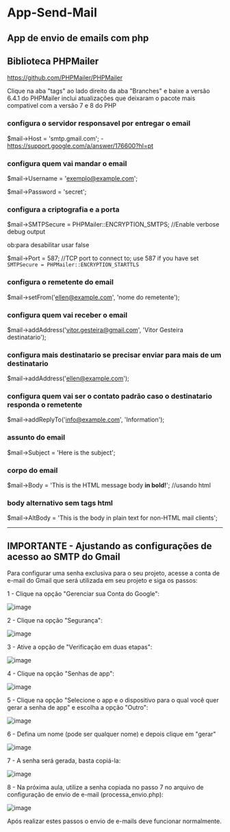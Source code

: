 # App-Send-Mail
## App de envio de emails com php
## Biblioteca PHPMailer 

https://github.com/PHPMailer/PHPMailer

Clique na aba "tags" ao lado direito da aba "Branches" e baixe a
versão 6.4.1 do PHPMailer inclui atualizações que deixaram o pacote mais compativel com a versão 7 e 8 do PHP

### configura o servidor responsavel por entregar o email

$mail->Host       = 'smtp.gmail.com'; - https://support.google.com/a/answer/176600?hl=pt

### configura quem vai mandar o email

$mail->Username   = 'exemplo@example.com';

$mail->Password   = 'secret'; 

### configura a criptografia e a porta

$mail->SMTPSecure = PHPMailer::ENCRYPTION_SMTPS; //Enable verbose debug output 

ob:para desabilitar usar false

$mail->Port       = 587;  //TCP port to connect to; use 587 if you have set `SMTPSecure = PHPMailer::ENCRYPTION_STARTTLS`

### configura o remetente do email
$mail->setFrom('ellen@example.com', 'nome do remetente');

### configura quem vai receber o email
$mail->addAddress('vitor.gesteira@gmail.com', 'Vitor Gesteira destinatario');

### configura mais destinatario se precisar enviar para mais de um destinatario
$mail->addAddress('ellen@example.com');

### configura quem vai ser o contato padrão caso o destinatario responda o remetente
$mail->addReplyTo('info@example.com', 'Information');

### assunto do email
$mail->Subject = 'Here is the subject';

### corpo do email
$mail->Body    = 'This is the HTML message body <b>in bold!</b>'; //usando html

### body alternativo sem tags html 
$mail->AltBody = 'This is the body in plain text for non-HTML mail clients';

----------------------------------------------------------------------------------------------------------------------------------
## IMPORTANTE - Ajustando as configurações de acesso ao SMTP do Gmail

Para configurar uma senha exclusiva para o seu projeto, acesse a conta de e-mail do Gmail que será utilizada em seu projeto e siga os passos:

1 - Clique na opção "Gerenciar sua Conta do Google":

![image](https://github.com/vitorgesteira/App-Send-Mail/assets/54457455/de809dc1-dc9b-4f86-b541-7c1966f68b4c)

2 - Clique na opção "Segurança":

![image](https://github.com/vitorgesteira/App-Send-Mail/assets/54457455/17f0f632-860a-44d0-842a-9d3cae0db459)

3 - Ative a opção de "Verificação em duas etapas":

![image](https://github.com/vitorgesteira/App-Send-Mail/assets/54457455/9cd19840-0243-4638-bb69-28a4248c74fa)

4 - Clique na opção "Senhas de app":

![image](https://github.com/vitorgesteira/App-Send-Mail/assets/54457455/bd69fc08-3733-4abf-aa1d-3e3a742495af)

5 - Clique na opção "Selecione o app e o dispositivo para o qual você quer gerar a senha de app" e escolha a opção "Outro":

![image](https://github.com/vitorgesteira/App-Send-Mail/assets/54457455/dae8a9d0-7879-4966-93e0-87d9030f0413)

6 - Defina um nome (pode ser qualquer nome) e depois clique em "gerar"

![image](https://github.com/vitorgesteira/App-Send-Mail/assets/54457455/a94c43ac-2a4e-4444-9c8e-18e4078a806e)

7 - A senha será gerada, basta copiá-la:

![image](https://github.com/vitorgesteira/App-Send-Mail/assets/54457455/79e4e606-6fbc-4fd7-b5f2-a76f7dcc95e6)

8 - Na próxima aula, utilize a senha copiada no passo 7 no arquivo de configuração de envio de e-mail (processa_envio.php):

![image](https://github.com/vitorgesteira/App-Send-Mail/assets/54457455/0dc10e00-b514-490f-b60a-6a26ddf2c6a2)

Após realizar estes passos o envio de e-mails deve funcionar normalmente.









